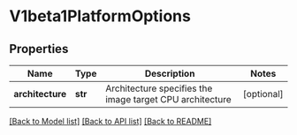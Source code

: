 # V1beta1PlatformOptions

## Properties
Name | Type | Description | Notes
------------ | ------------- | ------------- | -------------
**architecture** | **str** | Architecture specifies the image target CPU architecture | [optional] 

[[Back to Model list]](../README.md#documentation-for-models) [[Back to API list]](../README.md#documentation-for-api-endpoints) [[Back to README]](../README.md)


